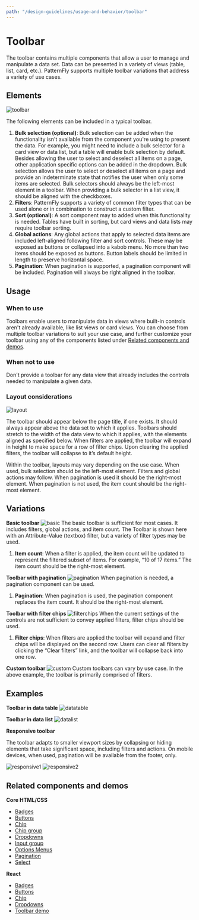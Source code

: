 ```yaml
---
path: "/design-guidelines/usage-and-behavior/toolbar"
---
```

# Toolbar
The toolbar contains multiple components that allow a user to manage and manipulate a data set. Data can be presented in a variety of views (table, list, card, etc.). PatternFly supports multiple toolbar variations that address a variety of use cases.

## Elements
![toolbar](img/toolbar.png)

The following elements can be included in a typical toolbar.
1. **Bulk selection (optional)**: Bulk selection can be added when the functionality isn't available from the component you're using to present the data. For example, you might need to include a bulk selector for a card view or data list, but a table will enable bulk selection by default. Besides allowing the user to select and deselect all items on a page, other application specific options can be added in the dropdown. Bulk selection allows the user to select or deselect all items on a page and provide an indeterminate state that notifies the user when only some items are selected. Bulk selectors should always be the left-most element in a toolbar. When providing a bulk selector in a list view, it should be aligned with the checkboxes.
2. **Filters**: PatternFly supports a variety of common filter types that can be used alone or in combination to construct a custom filter.
3. **Sort (optional)**: A sort component may to added when this functionality is needed. Tables have built in sorting, but card views and data lists may require toolbar sorting.
4. **Global actions**: Any global actions that apply to selected data items are included left-aligned following filter and sort controls. These may be exposed as buttons or collapsed into a kabob menu. No more than two items should be exposed as buttons. Button labels should be limited in length to preserve horizontal space.
5. **Pagination**: When pagination is supported, a pagination component will be included. Pagination will always be right aligned in the toolbar.

## Usage
### When to use
Toolbars enable users to manipulate data in views where built-in controls aren't already available, like list views or card views. You can choose from multiple toolbar variations to suit your use case, and further customize your toolbar using any of the components listed under [Related components and demos](#related-components-and-demos).

### When not to use
Don't provide a toolbar for any data view that already includes the controls needed to manipulate a given data.

### Layout considerations
![layout](img/toolbar-layout.png)

The toolbar should appear below the page title, if one exists. It should always appear above the data set to which it applies. Toolbars should stretch to the width of the data view to which it applies, with the elements aligned as specified below. When filters are applied, the toolbar will expand in height to make space for a row of filter chips. Upon clearing the applied filters, the toolbar will collapse to it’s default height.

Within the toolbar, layouts may vary depending on the use case. When used, bulk selection should be the left-most element. Filters and global actions may follow. When pagination is used it should be the right-most element. When pagination is not used, the item count should be the right-most element.

## Variations
**Basic toolbar**
![basic](img/basic-toolbar.png)
The basic toolbar is sufficient for most cases. It includes filters, global actions, and item count. The Toolbar is shown here with an Attribute-Value (textbox) filter, but a variety of filter types may be used.
1. **Item count**: When a filter is applied, the item count will be updated to represent the filtered subset of items. For example, “10 of 17 items.” The item count should be the right-most element.

**Toolbar with pagination**
![pagination](img/toolbar-pagination.png)
When pagination is needed, a pagination component can be used.
1. **Pagination**: When pagination is used, the pagination component replaces the item count. It should be the right-most element.

**Toolbar with filter chips**
![filterchips](img/toolbar-filter-chips.png)
When the current settings of the controls are not sufficient to convey applied filters, filter chips should be used.
1. **Filter chips**: When filters are applied the toolbar will expand and filter chips will be displayed on the second row. Users can clear all filters by clicking the “Clear filters” link, and the toolbar will collapse back into one row.

**Custom toolbar**
![custom](img/custom-toolbar.png)
Custom toolbars can vary by use case. In the above example, the toolbar is primarily comprised of filters.

## Examples
**Toolbar in data table**
![datatable](img/data-table-example.png)

**Toolbar in data list**
![datalist](img/data-list-example.png)

**Responsive toolbar**

The toolbar adapts to smaller viewport sizes by collapsing or hiding elements that take significant space, including filters and actions. On mobile devices, when used, pagination will be available from the footer, only.

![responsive1](img/responsive-closed.png)
![responsive2](img/responsive-open.png)

## Related components and demos
**Core HTML/CSS**
* [Badges](/documentation/core/components/badge)
* [Buttons](/documentation/core/components/button)
* [Chip](/documentation/core/components/chip)
* [Chip group](/documentation/core/components/chipgroup)
* [Dropdowns](/documentation/core/components/dropdown)
* [Input group](/documentation/core/components/inputgroup)
* [Options Menus](/documentation/core/components/optionsmenu)
* [Pagination](/documentation/core/components/pagination)
* [Select](/documentation/core/components/select)

**React**
* [Badges](/documentation/react/components/badge)
* [Buttons](/documentation/react/components/button)
* [Chip](/documentation/react/components/chip)
* [Dropdowns](/documentation/react/components/dropdown)
* [Toolbar demo](/documentation/react/demos/toolbar)
